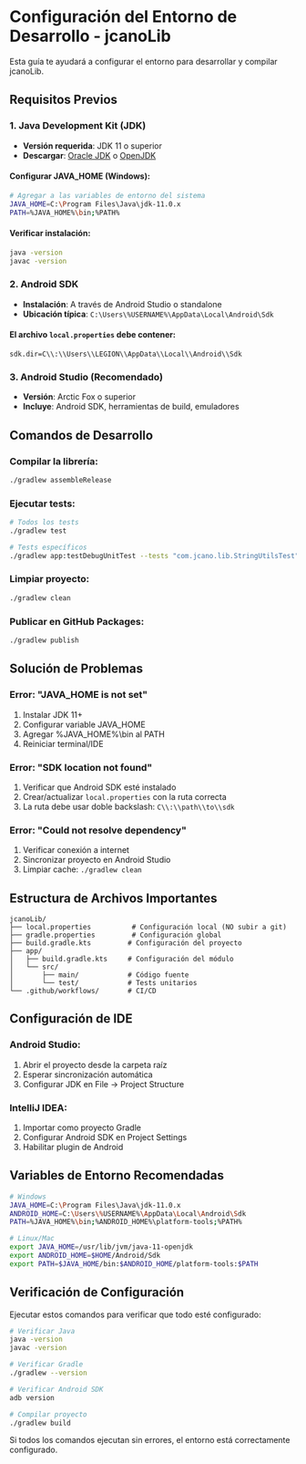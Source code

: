 # Configuración del Entorno de Desarrollo - jcanoLib

Esta guía te ayudará a configurar el entorno para desarrollar y compilar jcanoLib.

## Requisitos Previos

### 1. Java Development Kit (JDK)
- **Versión requerida**: JDK 11 o superior
- **Descargar**: [Oracle JDK](https://www.oracle.com/java/technologies/downloads/) o [OpenJDK](https://openjdk.org/)

#### Configurar JAVA_HOME (Windows):
```bash
# Agregar a las variables de entorno del sistema
JAVA_HOME=C:\Program Files\Java\jdk-11.0.x
PATH=%JAVA_HOME%\bin;%PATH%
```

#### Verificar instalación:
```bash
java -version
javac -version
```

### 2. Android SDK
- **Instalación**: A través de Android Studio o standalone
- **Ubicación típica**: `C:\Users\%USERNAME%\AppData\Local\Android\Sdk`

#### El archivo `local.properties` debe contener:
```properties
sdk.dir=C\\:\\Users\\LEGION\\AppData\\Local\\Android\\Sdk
```

### 3. Android Studio (Recomendado)
- **Versión**: Arctic Fox o superior
- **Incluye**: Android SDK, herramientas de build, emuladores

## Comandos de Desarrollo

### Compilar la librería:
```bash
./gradlew assembleRelease
```

### Ejecutar tests:
```bash
# Todos los tests
./gradlew test

# Tests específicos
./gradlew app:testDebugUnitTest --tests "com.jcano.lib.StringUtilsTest"
```

### Limpiar proyecto:
```bash
./gradlew clean
```

### Publicar en GitHub Packages:
```bash
./gradlew publish
```

## Solución de Problemas

### Error: "JAVA_HOME is not set"
1. Instalar JDK 11+
2. Configurar variable JAVA_HOME
3. Agregar %JAVA_HOME%\bin al PATH
4. Reiniciar terminal/IDE

### Error: "SDK location not found"
1. Verificar que Android SDK esté instalado
2. Crear/actualizar `local.properties` con la ruta correcta
3. La ruta debe usar doble backslash: `C\\:\\path\\to\\sdk`

### Error: "Could not resolve dependency"
1. Verificar conexión a internet
2. Sincronizar proyecto en Android Studio
3. Limpiar cache: `./gradlew clean`

## Estructura de Archivos Importantes

```
jcanoLib/
├── local.properties          # Configuración local (NO subir a git)
├── gradle.properties         # Configuración global
├── build.gradle.kts         # Configuración del proyecto
├── app/
│   ├── build.gradle.kts     # Configuración del módulo
│   └── src/
│       ├── main/            # Código fuente
│       └── test/            # Tests unitarios
└── .github/workflows/       # CI/CD
```

## Configuración de IDE

### Android Studio:
1. Abrir el proyecto desde la carpeta raíz
2. Esperar sincronización automática
3. Configurar JDK en File → Project Structure

### IntelliJ IDEA:
1. Importar como proyecto Gradle
2. Configurar Android SDK en Project Settings
3. Habilitar plugin de Android

## Variables de Entorno Recomendadas

```bash
# Windows
JAVA_HOME=C:\Program Files\Java\jdk-11.0.x
ANDROID_HOME=C:\Users\%USERNAME%\AppData\Local\Android\Sdk
PATH=%JAVA_HOME%\bin;%ANDROID_HOME%\platform-tools;%PATH%

# Linux/Mac
export JAVA_HOME=/usr/lib/jvm/java-11-openjdk
export ANDROID_HOME=$HOME/Android/Sdk
export PATH=$JAVA_HOME/bin:$ANDROID_HOME/platform-tools:$PATH
```

## Verificación de Configuración

Ejecutar estos comandos para verificar que todo esté configurado:

```bash
# Verificar Java
java -version
javac -version

# Verificar Gradle
./gradlew --version

# Verificar Android SDK
adb version

# Compilar proyecto
./gradlew build
```

Si todos los comandos ejecutan sin errores, el entorno está correctamente configurado.
